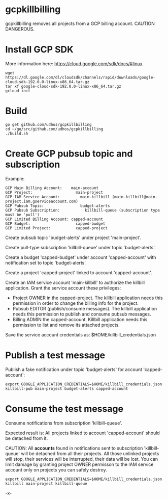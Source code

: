 # gcpkillbilling

gcpkillbilling removes all projects from a GCP billing account.
CAUTION DANGEROUS.

Install GCP SDK
===============

More information here: https://cloud.google.com/sdk/docs/#linux

    wget https://dl.google.com/dl/cloudsdk/channels/rapid/downloads/google-cloud-sdk-192.0.0-linux-x86_64.tar.gz
    tar xf google-cloud-sdk-192.0.0-linux-x86_64.tar.gz
    gcloud init

Build
=====

    go get github.com/udhos/gcpkillbilling
    cd ~/go/src/github.com/udhos/gcpkillbilling
    ./build.sh

Create GCP pubsub topic and subscription
========================================

Example:

    GCP Main Billing Account:    main-account
    GCP Project:                   main-project
    GCP IAM Service Account:         main-killbill (main-killbill@main-project.iam.gserviceaccount.com)
    GCP Pubsub Topic:                budget-alerts
    GCP Pubsub Subscription:           killbill-queue (subscription type must be 'pull')
    GCP Limited Billing Account: capped-account
    GCP Budget:                    capped-budget
    GCP Limited Project:           capped-project

Create pubsub topic 'budget-alerts' under project 'main-project'.

Create pull-type subscription 'killbill-queue' under topic 'budget-alerts'.

Create a budget 'capped-budget' under account 'capped-account' with notification set to topic 'budget-alerts'.

Create a project 'capped-project' linked to account 'capped-account'.

Create an IAM service account 'main-killbill' to authorize the killbill application. Grant the service account these privileges:
- Project OWNER in the capped-project. The killbill application needs this permission in order to change the billing info for the project.
- Pubsub EDITOR (publish/consume messages). The killbill application needs this permission to publish and consume pubsub messages.
- Billing ADMIN the capped-account. Killbill application needs this permission to list and remove its attached projects.

Save the service account credentials as: $HOME/killbill_credentials.json

Publish a test message
======================

Publish a fake notification under topic 'budget-alerts' for account 'capped-account':

    export GOOGLE_APPLICATION_CREDENTIALS=$HOME/killbill_credentials.json
    killbill-pub main-project budget-alerts capped-account

Consume the test message
========================

Consume notifications from subscription 'killbill-queue'.

Expected result is: All projects linked to account 'capped-account' should be detached from it.

CAUTION: All **accounts** found in notifications sent to subscription 'killbill-queue' will be detached from all their projects. All those unlinked projects will stop, their services will be interrupted, their data will be lost. You can limit damage by granting project OWNER permisson to the IAM service account only on projects you can safely destroy.

    export GOOGLE_APPLICATION_CREDENTIALS=$HOME/killbill_credentials.json
    killbill main-project killbill-queue


-x-

